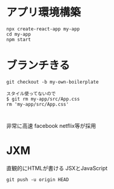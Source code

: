 # アプリ環境構築 
```
npx create-react-app my-app
cd my-app
npm start

```
# ブランチきる
```
git checkout -b my-own-boilerplate

スタイル使ってないので
$ git rm my-app/src/App.css 
rm 'my-app/src/App.css'
```

# 
非常に高速
facebook
netflix等が採用
# JXM
直観的にHTMLが書ける
JSXとJavaScript
```
git push -u origin HEAD
```